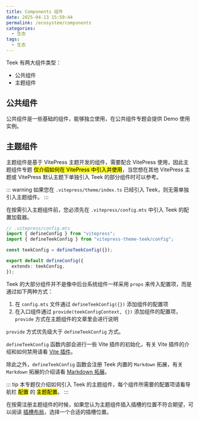 ```yaml
---
title: Components 组件
date: 2025-04-13 15:59:44
permalink: /ecosystem/components
categories:
  - 生态
tags:
  - 生态
---
```


Teek 有两大组件类型：

- 公共组件
- 主题组件

## 公共组件

公共组件是一些基础的组件，能够独立使用，在公共组件专题会提供 Demo 使用实例。

## 主题组件

主题组件是基于 VitePress 主题开发的组件，需要配合 VitePress 使用，因此主题组件专题 <mark>仅介绍如何在 VitePress 中引入并使用</mark>，当您想在其他 VitePress 主题或 VitePress 默认主题下单独引入 Teek 的部分组件时可以参考。

::: warning
如果您在 `.vitepress/theme/index.ts` 已经引入 Teek，则无需单独引入主题组件。
:::

在按需引入主题组件前，您必须先在 `.vitepress/config.mts` 中引入 Teek 的配置加载器。

```ts {5,8}
// .vitepress/config.mts
import { defineConfig } from "vitepress";
import { defineTeekConfig } from "vitepress-theme-teek/config";

const teekConfig = defineTeekConfig({});

export default defineConfig({
  extends: teekConfig,
});
```

Teek 的大部分组件并不是像中后台系统组件一样采用 `props` 来传入配置项，而是通过如下两种方式：

1. 在 `config.mts` 文件通过 `defineTeekConfig({})` 添加组件的配置项
2. 在入口组件通过 `provide(teekConfigContext, {})` 添加组件的配置项，`provide` 方式在主题组件的文章里会进行说明

`provide` 方式优先级大于 `defineTeekConfig` 方式。

`defineTeekConfig` 函数内部会进行一些 Vite 插件的初始化，有关 Vite 插件的介绍和如何禁用请看 [Vite 插件](/guide/plugins)。

除此之外，`defineTeekConfig` 函数会注册 Teek 内置的 `Markdown` 拓展，有关 `Markdown` 拓展的介绍请看 [Markdown 拓展](/guide/markdown)。

::: tip
本专题仅介绍如何引入 Teek 的主题组件，每个组件所需要的配置项请看导航栏 <mark>配置</mark> 的 <mark>主题配置</mark>。
:::

在按需注册主题组件的时候，如果您认为主题组件插入插槽的位置不符合期望，可以阅读 [插槽布局](https://vp.teek.top//guide/slot)，选择一个合适的插槽位置。
